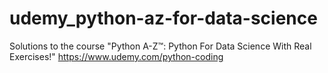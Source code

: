# udemy_python-az-for-data-science
Solutions to the course "Python A-Z™: Python For Data Science With Real Exercises!" https://www.udemy.com/python-coding 
